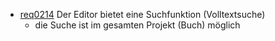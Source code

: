 * [req0214](req0214.md) Der Editor bietet eine Suchfunktion (Volltextsuche)
  * die Suche ist im gesamten Projekt (Buch) möglich